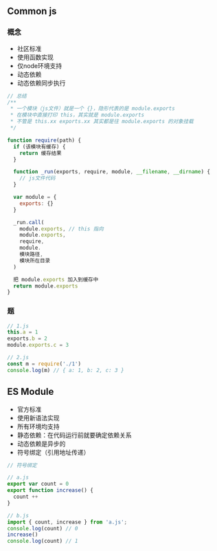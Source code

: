 ## Common js

### 概念
- 社区标准
- 使用函数实现
- 仅node环境支持
- 动态依赖
- 动态依赖同步执行
```js
// 总结
/**
 * 一个模块（js文件）就是一个 {}，隐形代表的是 module.exports 
 * 在模块中直接打印 this，其实就是 module.exports
 * 不管是 this.xx exports.xx 其实都是往 module.exports 的对象挂载
 */

function require(path) {
  if (该模块有缓存) {
    return 缓存结果
  }

  function _run(exports, require, module, __filename, __dirname) {
    // js文件代码
  }

  var module = {
    exports: {}
  }

  _run.call(
    module.exports, // this 指向
    module.exports,
    require,
    module.
    模块路径,
    模块所在目录
  )

  把 module.exports 加入到缓存中
  return module.exports
}
```

### 题
```js
// 1.js
this.a = 1
exports.b = 2
module.exports.c = 3

// 2.js  
const m = require('./1')
console.log(m) // { a: 1, b: 2, c: 3 }
```

## ES Module
- 官方标准
- 使用新语法实现
- 所有环境均支持
- 静态依赖：在代码运行前就要确定依赖关系
- 动态依赖是异步的
- 符号绑定（引用地址传递）
```js
// 符号绑定

// a.js
export var count = 0
export function increase() {
  count ++
}

// b.js
import { count, increase } from 'a.js';
console.log(count) // 0
increase()
console.log(count) // 1
```
 